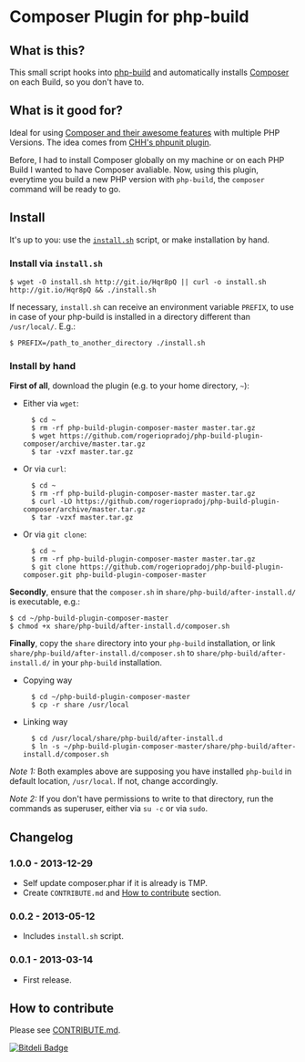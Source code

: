 
Composer Plugin for php-build
=============================

## What is this?

This small script hooks into [php-build](https://github.com/CHH/php-build) 
and automatically installs [Composer](http://getcomposer.org/) on each Build,
so you don't have to.

## What is it good for?

Ideal for using [Composer and their awesome features](http://getcomposer.org)
with multiple PHP Versions. The idea comes from
[CHH's phpunit plugin](https://github.com/CHH/php-build-plugin-phpunit).

Before, I had to install Composer globally on my machine or on each PHP Build
I wanted to have Composer avaliable. Now, using this plugin, everytime you
build a new PHP version with `php-build`, the `composer` command will be ready
to go.

## Install

It's up to you: use the [`install.sh`](https://raw.github.com/rogeriopradoj/php-build-plugin-composer/master/install.sh) script, or make installation by hand.

### Install via `install.sh`

    $ wget -O install.sh http://git.io/Hqr8pQ || curl -o install.sh http://git.io/Hqr8pQ && ./install.sh

If necessary, `install.sh` can receive an environment variable `PREFIX`, to use
in case of your php-build is installed in a directory different than `/usr/local/`. E.g.:
    
    $ PREFIX=/path_to_another_directory ./install.sh


### Install by hand

**First of all**, download the plugin (e.g. to your home directory, `~`):

- Either via `wget`:

        $ cd ~
        $ rm -rf php-build-plugin-composer-master master.tar.gz
        $ wget https://github.com/rogeriopradoj/php-build-plugin-composer/archive/master.tar.gz
        $ tar -vzxf master.tar.gz

- Or via `curl`:

        $ cd ~
        $ rm -rf php-build-plugin-composer-master master.tar.gz
        $ curl -LO https://github.com/rogeriopradoj/php-build-plugin-composer/archive/master.tar.gz
        $ tar -vzxf master.tar.gz

- Or via `git clone`:

        $ cd ~ 
        $ rm -rf php-build-plugin-composer-master master.tar.gz
        $ git clone https://github.com/rogeriopradoj/php-build-plugin-composer.git php-build-plugin-composer-master

**Secondly**, ensure that the `composer.sh` in `share/php-build/after-install.d/` is
executable, e.g.:

    $ cd ~/php-build-plugin-composer-master
    $ chmod +x share/php-build/after-install.d/composer.sh

**Finally**, copy the `share` directory into your `php-build` installation, or
link `share/php-build/after-install.d/composer.sh` to
`share/php-build/after-install.d/` in your `php-build` installation.

- Copying way

        $ cd ~/php-build-plugin-composer-master
        $ cp -r share /usr/local

- Linking way
        
        $ cd /usr/local/share/php-build/after-install.d
        $ ln -s ~/php-build-plugin-composer-master/share/php-build/after-install.d/composer.sh

*Note 1:* Both examples above are supposing you have installed
`php-build` in default location, `/usr/local`. If not, change accordingly.

*Note 2:* If you don't have permissions to write to that directory, run
the commands as superuser, either via `su -c` or via `sudo`.

## Changelog

### 1.0.0 - 2013-12-29

- Self update composer.phar if it is already is TMP.
- Create `CONTRIBUTE.md` and [How to contribute](#how-to-contribute) section.

### 0.0.2 - 2013-05-12

- Includes `install.sh` script.

### 0.0.1 - 2013-03-14

- First release.

## How to contribute

Please see [CONTRIBUTE.md](CONTRIBUTE.md).

[![Bitdeli Badge](https://d2weczhvl823v0.cloudfront.net/rogeriopradoj/php-build-plugin-composer/trend.png)](https://bitdeli.com/free "Bitdeli Badge")

